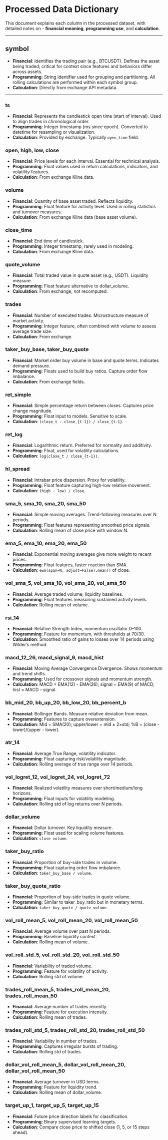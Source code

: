 # Processed Data Dictionary

This document explains each column in the processed dataset, with detailed notes on - **financial meaning**, **programming use**, and **calculation**.

---

## symbol

- **Financial**: Identifies the trading pair (e.g., BTCUSDT). Defines the asset being traded; critical for context since features and behaviors differ across assets.
- **Programming**: String identifier used for grouping and partitioning. All rolling calculations are performed within each symbol group.
- **Calculation**: Directly from exchange API metadata.

---

### ts

- **Financial**: Represents the candlestick open time (start of interval). Used to align trades in chronological order.
- **Programming**: Integer timestamp (ms since epoch). Converted to datetime for resampling or visualization.
- **Calculation**: Provided by exchange. Typically `open_time` field.

### open, high, low, close

- **Financial**: Price levels for each interval. Essential for technical analysis.
- **Programming**: Float values used in return calculations, indicators, and volatility features.
- **Calculation**: From exchange Kline data.

### volume

- **Financial**: Quantity of base asset traded. Reflects liquidity.
- **Programming**: Float feature for activity level. Used in rolling statistics and turnover measures.
- **Calculation**: From exchange Kline data (base asset volume).

### close_time

- **Financial**: End time of candlestick.
- **Programming**: Integer timestamp, rarely used in modeling.
- **Calculation**: From exchange Kline data.

### quote_volume

- **Financial**: Total traded value in quote asset (e.g., USDT). Liquidity measure.
- **Programming**: Float feature alternative to dollar_volume.
- **Calculation**: From exchange, not recomputed.

### trades

- **Financial**: Number of executed trades. Microstructure measure of market activity.
- **Programming**: Integer feature, often combined with volume to assess average trade size.
- **Calculation**: From exchange.

### taker_buy_base, taker_buy_quote

- **Financial**: Market order buy volume in base and quote terms. Indicates demand pressure.
- **Programming**: Floats used to build buy ratios. Capture order flow imbalance.
- **Calculation**: From exchange fields.

### ret_simple

- **Financial**: Simple percentage return between closes. Captures price change magnitude.
- **Programming**: Float input to models. Sensitive to scale.
- **Calculation**: `(close_t - close_{t-1}) / close_{t-1}`.

### ret_log

- **Financial**: Logarithmic return. Preferred for normality and additivity.
- **Programming**: Float, used for volatility calculations.
- **Calculation**: `log(close_t / close_{t-1})`.

### hl_spread

- **Financial**: Intrabar price dispersion. Proxy for volatility.
- **Programming**: Float feature capturing high-low relative movement.
- **Calculation**: `(high - low) / close`.

### sma_5, sma_10, sma_20, sma_50

- **Financial**: Simple moving averages. Trend-following measures over N periods.
- **Programming**: Float features representing smoothed price signals.
- **Calculation**: Rolling mean of close price with window N.

### ema_5, ema_10, ema_20, ema_50

- **Financial**: Exponential moving averages give more weight to recent prices.
- **Programming**: Float features, faster reaction than SMA.
- **Calculation**: `ewm(span=N, adjust=False).mean()` of close.

### vol_sma_5, vol_sma_10, vol_sma_20, vol_sma_50

- **Financial**: Average traded volume; liquidity baselines.
- **Programming**: Float features measuring sustained activity levels.
- **Calculation**: Rolling mean of volume.

### rsi_14

- **Financial**: Relative Strength Index, momentum oscillator 0–100.
- **Programming**: Feature for momentum, with thresholds at 70/30.
- **Calculation**: Smoothed ratio of gains to losses over 14 periods using Wilder’s method.

### macd_12_26, macd_signal_9, macd_hist

- **Financial**: Moving Average Convergence Divergence. Shows momentum and trend shifts.
- **Programming**: Used for crossover signals and momentum strength.
- **Calculation**: MACD = EMA(12) - EMA(26); signal = EMA(9) of MACD; hist = MACD - signal.

### bb_mid_20, bb_up_20, bb_low_20, bb_percent_b

- **Financial**: Bollinger Bands. Measure relative deviation from mean.
- **Programming**: Features to capture overextension.
- **Calculation**: Mid = SMA(20); upper/lower = mid ± 2×std; %B = (close - lower)/(upper - lower).

### atr_14

- **Financial**: Average True Range, volatility indicator.
- **Programming**: Float capturing risk/volatility magnitude.
- **Calculation**: Rolling average of true range over 14 periods.

### vol_logret_12, vol_logret_24, vol_logret_72

- **Financial**: Realized volatility measures over short/medium/long horizons.
- **Programming**: Float inputs for volatility modeling.
- **Calculation**: Rolling std of log returns over N periods.

### dollar_volume

- **Financial**: Dollar turnover. Key liquidity measure.
- **Programming**: Float used for scaling volume features.
- **Calculation**: `close volume`.

### taker_buy_ratio

- **Financial**: Proportion of buy-side trades in volume.
- **Programming**: Float capturing order flow imbalance.
- **Calculation**: `taker_buy_base / volume`.

### taker_buy_quote_ratio

- **Financial**: Proportion of buy-side trades in quote volume.
- **Programming**: Similar to taker_buy_ratio but in monetary terms.
- **Calculation**: `taker_buy_quote / quote_volume`.

### vol_roll_mean_5, vol_roll_mean_20, vol_roll_mean_50

- **Financial**: Average volume over past N periods.
- **Programming**: Baseline liquidity context.
- **Calculation**: Rolling mean of volume.

### vol_roll_std_5, vol_roll_std_20, vol_roll_std_50

- **Financial**: Variability of traded volume.
- **Programming**: Feature for volatility of activity.
- **Calculation**: Rolling std of volume.

### trades_roll_mean_5, trades_roll_mean_20, trades_roll_mean_50

- **Financial**: Average number of trades recently.
- **Programming**: Feature for execution intensity.
- **Calculation**: Rolling mean of trades.

### trades_roll_std_5, trades_roll_std_20, trades_roll_std_50

- **Financial**: Variability in number of trades.
- **Programming**: Captures irregular bursts of trading.
- **Calculation**: Rolling std of trades.

### dollar_vol_roll_mean_5, dollar_vol_roll_mean_20, dollar_vol_roll_mean_50

- **Financial**: Average turnover in USD terms.
- **Programming**: Feature for liquidity trend.
- **Calculation**: Rolling mean of dollar_volume.

### target_up_1, target_up_5, target_up_15

- **Financial**: Future price direction labels for classification.
- **Programming**: Binary supervised learning targets.
- **Calculation**: Compare close price to shifted close (1, 5, or 15 steps ahead).